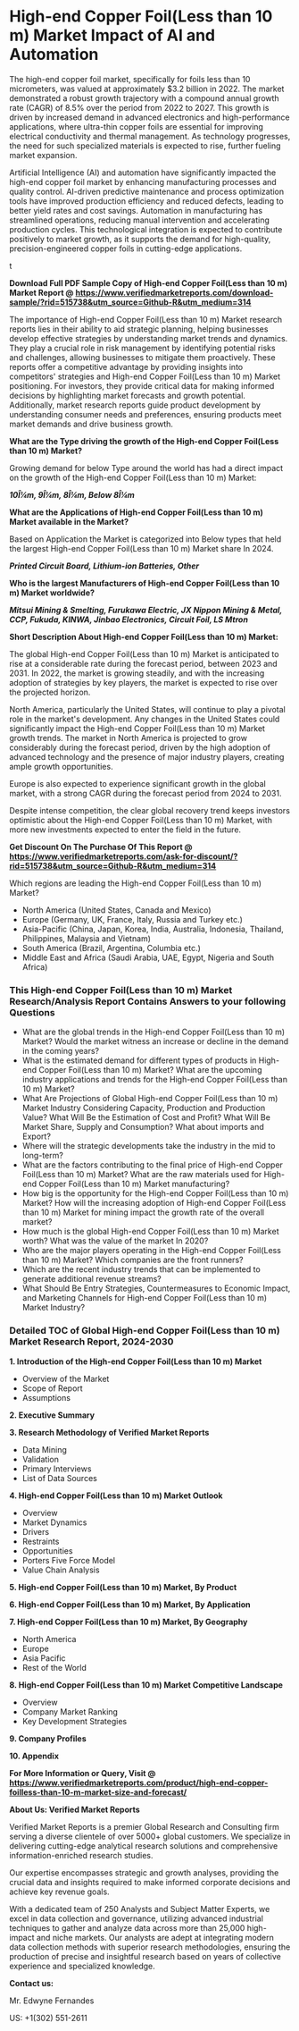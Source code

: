 <meta name="title" content="Global  High-end Copper Foil(Less than 10 m) Market Impact of AI and Automation"><meta name="description" content="  The high-end copper foil market, specifically for foils less than 10 micrometers, was valued at approximately $3.2 billion in 2022. The market demonstrated a robust "><meta name="title" content=" High-end Copper Foil(Less than 10 m) Market Size, Share, Scope, Trends, Growth, Opportunities, Analysis, Forecast"> <h1>High-end Copper Foil(Less than 10 m) Market Impact of AI and Automation</h1> <p>The high-end copper foil market, specifically for foils less than 10 micrometers, was valued at approximately $3.2 billion in 2022. The market demonstrated a robust growth trajectory with a compound annual growth rate (CAGR) of 8.5% over the period from 2022 to 2027. This growth is driven by increased demand in advanced electronics and high-performance applications, where ultra-thin copper foils are essential for improving electrical conductivity and thermal management. As technology progresses, the need for such specialized materials is expected to rise, further fueling market expansion.</p> <p>Artificial Intelligence (AI) and automation have significantly impacted the high-end copper foil market by enhancing manufacturing processes and quality control. AI-driven predictive maintenance and process optimization tools have improved production efficiency and reduced defects, leading to better yield rates and cost savings. Automation in manufacturing has streamlined operations, reducing manual intervention and accelerating production cycles. This technological integration is expected to contribute positively to market growth, as it supports the demand for high-quality, precision-engineered copper foils in cutting-edge applications.</p> t</p><p id="" class=""><strong>Download Full PDF Sample Copy of High-end Copper Foil(Less than 10 m) Market Report @ <a href="https://www.verifiedmarketreports.com/download-sample/?rid=515738&utm_source=Github-R&utm_medium=314" target="_blank">https://www.verifiedmarketreports.com/download-sample/?rid=515738&utm_source=Github-R&utm_medium=314</a></strong></p><p>The importance of&nbsp;High-end Copper Foil(Less than 10 m) Market research reports lies in their ability to aid strategic planning, helping businesses develop effective strategies by understanding market trends and dynamics. They play a crucial role in risk management by identifying potential risks and challenges, allowing businesses to mitigate them proactively. These reports offer a competitive advantage by providing insights into competitors' strategies and High-end Copper Foil(Less than 10 m) Market positioning. For investors, they provide critical data for making informed decisions by highlighting market forecasts and growth potential. Additionally, market research reports guide product development by understanding consumer needs and preferences, ensuring products meet market demands and drive business growth.</p><p><strong>What are the&nbsp;Type driving the growth of the High-end Copper Foil(Less than 10 m) Market?</strong></p><p id="" class="">Growing demand for below Type around the world has had a direct impact on the growth of the High-end Copper Foil(Less than 10 m) Market:</p><em><strong>10Î¼m, 9Î¼m, 8Î¼m, Below 8Î¼m</strong></em></p><strong>What are the&nbsp;Applications&nbsp;of High-end Copper Foil(Less than 10 m) Market available in the Market?</strong></p><p id="" class="">Based on Application the Market is categorized into Below types that held the largest High-end Copper Foil(Less than 10 m) Market share In 2024.</p><em><strong>Printed Circuit Board, Lithium-ion Batteries, Other</strong></em></p><strong>Who is the largest Manufacturers of High-end Copper Foil(Less than 10 m) Market worldwide?</strong></p><p><em><strong>Mitsui Mining & Smelting, Furukawa Electric, JX Nippon Mining & Metal, CCP, Fukuda, KINWA, Jinbao Electronics, Circuit Foil, LS Mtron</strong></em></p><p id="" class=""><strong>Short Description About High-end Copper Foil(Less than 10 m) Market:</strong></p><p>The global High-end Copper Foil(Less than 10 m) Market is anticipated to rise at a considerable rate during the forecast period, between 2023 and 2031. In 2022, the market is growing steadily, and with the increasing adoption of strategies by key players, the market is expected to rise over the projected horizon.</p><p>North America, particularly the United States, will continue to play a pivotal role in the market's development. Any changes in the United States could significantly impact the High-end Copper Foil(Less than 10 m) Market growth trends. The market in North America is projected to grow considerably during the forecast period, driven by the high adoption of advanced technology and the presence of major industry players, creating ample growth opportunities.</p><p>Europe is also expected to experience significant growth in the global market, with a strong CAGR during the forecast period from 2024 to 2031.</p><p>Despite intense competition, the clear global recovery trend keeps investors optimistic about the High-end Copper Foil(Less than 10 m) Market, with more new investments expected to enter the field in the future.</p><p id="" class=""><strong>Get Discount On The Purchase Of This Report @ <a href="https://www.verifiedmarketreports.com/ask-for-discount/?rid=515738&utm_source=Github-R&utm_medium=314" target="_blank">https://www.verifiedmarketreports.com/ask-for-discount/?rid=515738&utm_source=Github-R&utm_medium=314</a></strong></p>Which regions are leading the High-end Copper Foil(Less than 10 m) Market?</p><ul><li>North America (United States, Canada and Mexico)</li><li>Europe (Germany, UK, France, Italy, Russia and Turkey etc.)</li><li>Asia-Pacific (China, Japan, Korea, India, Australia, Indonesia, Thailand, Philippines, Malaysia and Vietnam)</li><li>South America (Brazil, Argentina, Columbia etc.)</li><li>Middle East and Africa (Saudi Arabia, UAE, Egypt, Nigeria and South Africa)</li></ul><h3 id="" class="">This High-end Copper Foil(Less than 10 m) Market Research/Analysis Report Contains Answers to your following Questions</h3><ul><li>What are the global trends in the High-end Copper Foil(Less than 10 m) Market? Would the market witness an increase or decline in the demand in the coming years?</li><li>What is the estimated demand for different types of products in High-end Copper Foil(Less than 10 m) Market? What are the upcoming industry applications and trends for the High-end Copper Foil(Less than 10 m) Market?</li><li>What Are Projections of Global High-end Copper Foil(Less than 10 m) Market Industry Considering Capacity, Production and Production Value? What Will Be the Estimation of Cost and Profit? What Will Be Market Share, Supply and Consumption? What about imports and Export?</li><li>Where will the strategic developments take the industry in the mid to long-term?</li><li>What are the factors contributing to the final price of High-end Copper Foil(Less than 10 m) Market? What are the raw materials used for High-end Copper Foil(Less than 10 m) Market manufacturing?</li><li>How big is the opportunity for the High-end Copper Foil(Less than 10 m) Market? How will the increasing adoption of High-end Copper Foil(Less than 10 m) Market for mining impact the growth rate of the overall market?</li><li>How much is the global High-end Copper Foil(Less than 10 m) Market worth? What was the value of the market In 2020?</li><li>Who are the major players operating in the High-end Copper Foil(Less than 10 m) Market? Which companies are the front runners?</li><li>Which are the recent industry trends that can be implemented to generate additional revenue streams?</li><li>What Should Be Entry Strategies, Countermeasures to Economic Impact, and Marketing Channels for High-end Copper Foil(Less than 10 m) Market Industry?</li></ul><h3 id="" class="">Detailed TOC of Global High-end Copper Foil(Less than 10 m) Market Research Report, 2024-2030</h3><p id="" class=""><strong>1. Introduction of the High-end Copper Foil(Less than 10 m) Market</strong></p><ul><li>Overview of the Market</li><li>Scope of Report</li><li>Assumptions</li></ul><p id="" class=""><strong>2. Executive Summary</strong></p><p id="" class=""><strong>3. Research Methodology of Verified Market Reports</strong></p><ul><li>Data Mining</li><li>Validation</li><li>Primary Interviews</li><li>List of Data Sources</li></ul><p id="" class=""><strong>4. High-end Copper Foil(Less than 10 m) Market Outlook</strong></p><ul><li>Overview</li><li>Market Dynamics</li><li>Drivers</li><li>Restraints</li><li>Opportunities</li><li>Porters Five Force Model</li><li>Value Chain Analysis</li></ul><p id="" class=""><strong>5. High-end Copper Foil(Less than 10 m) Market, By Product</strong></p><p id="" class=""><strong>6. High-end Copper Foil(Less than 10 m) Market, By Application</strong></p><p id="" class=""><strong>7. High-end Copper Foil(Less than 10 m) Market, By Geography</strong></p><ul><li>North America</li><li>Europe</li><li>Asia Pacific</li><li>Rest of the World</li></ul><p id="" class=""><strong>8. High-end Copper Foil(Less than 10 m) Market Competitive Landscape</strong></p><ul><li>Overview</li><li>Company Market Ranking</li><li>Key Development Strategies</li></ul><p id="" class=""><strong>9. Company Profiles</strong></p><p id="" class=""><strong>10. Appendix</strong></p><p id="" class=""><strong>For More Information or Query, Visit @ <a href="https://www.verifiedmarketreports.com/product/high-end-copper-foilless-than-10-m-market-size-and-forecast/" target="_blank">https://www.verifiedmarketreports.com/product/high-end-copper-foilless-than-10-m-market-size-and-forecast/</a></strong></p><p id="" class=""><strong>About Us: Verified Market Reports</strong></p><p id="" class="">Verified Market Reports is a premier Global Research and Consulting firm serving a diverse clientele of over 5000+ global customers. We specialize in delivering cutting-edge analytical research solutions and comprehensive information-enriched research studies.</p><p id="" class="">Our expertise encompasses strategic and growth analyses, providing the crucial data and insights required to make informed corporate decisions and achieve key revenue goals.</p><p id="" class="">With a dedicated team of 250 Analysts and Subject Matter Experts, we excel in data collection and governance, utilizing advanced industrial techniques to gather and analyze data across more than 25,000 high-impact and niche markets. Our analysts are adept at integrating modern data collection methods with superior research methodologies, ensuring the production of precise and insightful research based on years of collective experience and specialized knowledge.</p><p id="" class=""><strong>Contact us:</strong></p><p id="" class="">Mr. Edwyne Fernandes</p><p id="" class="">US: +1(302) 551-2611</p>